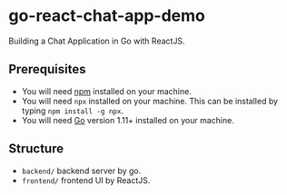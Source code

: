 # go-react-chat-app-demo

Building a Chat Application in Go with ReactJS.

## Prerequisites

* You will need [npm](https://www.npmjs.com/get-npm) installed on your machine.
* You will need `npx` installed on your machine. This can be installed by typing `npm install -g npx`.
* You will need [Go](https://golang.org/doc/install) version 1.11+ installed on your machine.

## Structure

* `backend/` backend server by go.
* `frontend/` frontend UI by ReactJS.
